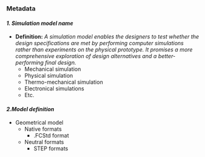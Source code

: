 ### Metadata

#### *1. Simulation model name* 
- **Definition:** *A simulation model enables the designers to test whether the design specifications are met by performing computer simulations rather than experiments on the physical prototype. It promises a more comprehensive exploration of design alternatives and a better-performing final design.*
   - Mechanical simulation
   - Physical simulation
   - Thermo-mechanical simulation
   - Electronical simulations
   - Etc.
 
 #### *2.Model definition* 
   - Geometrical model
       - Native formats
          - .FCStd format 
       - Neutral formats 
          - STEP formats
 
